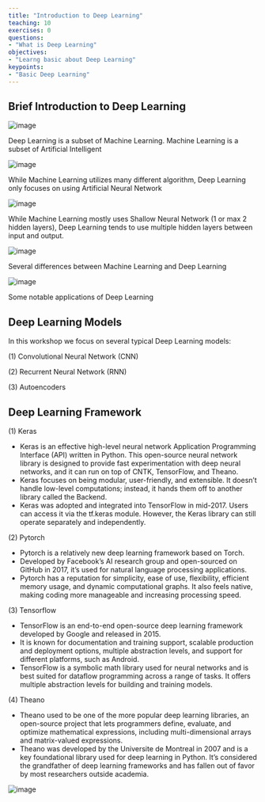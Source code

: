 ```yaml
---
title: "Introduction to Deep Learning"
teaching: 10
exercises: 0
questions:
- "What is Deep Learning"
objectives:
- "Learng basic about Deep Learning"
keypoints:
- "Basic Deep Learning"
---
```

## Brief Introduction to Deep Learning 

![image](https://user-images.githubusercontent.com/43855029/119174944-35972e80-ba37-11eb-8cf0-4d5374c4e3ae.png)

Deep Learning is a subset of Machine Learning. Machine Learning is a subset of Artificial Intelligent

![image](https://user-images.githubusercontent.com/43855029/119175181-80b14180-ba37-11eb-9c4a-3b51b01e68c0.png)

While Machine Learning utilizes many different algorithm, Deep Learning only focuses on using Artificial Neural Network

![image](https://user-images.githubusercontent.com/43855029/119175354-b5bd9400-ba37-11eb-8f57-6b1c39cde752.png)

While Machine Learning mostly uses Shallow Neural Network (1 or max 2 hidden layers), Deep Learning tends to use multiple hidden layers between input and output.

![image](https://user-images.githubusercontent.com/43855029/119175927-75aae100-ba38-11eb-9f58-b00a9ddb5a6d.png)

Several differences between Machine Learning and Deep Learning

![image](https://user-images.githubusercontent.com/43855029/119176307-ef42cf00-ba38-11eb-9af6-6a4156be787f.png)

Some notable applications of Deep Learning

## Deep Learning Models
In this workshop we focus on several typical Deep Learning models:

(1) Convolutional Neural Network (CNN)

(2) Recurrent Neural Network (RNN)

(3) Autoencoders

## Deep Learning Framework
(1) Keras
- Keras is an effective high-level neural network Application Programming Interface (API) written in Python. This open-source neural network library is designed to provide fast experimentation with deep neural networks, and it can run on top of CNTK, TensorFlow, and Theano.
- Keras focuses on being modular, user-friendly, and extensible. It doesn’t handle low-level computations; instead, it hands them off to another library called the Backend.
- Keras was adopted and integrated into TensorFlow in mid-2017. Users can access it via the tf.keras module. However, the Keras library can still operate separately and independently.

(2) Pytorch
- Pytorch is a relatively new deep learning framework based on Torch.
- Developed by Facebook’s AI research group and open-sourced on GitHub in 2017, it’s used for natural language processing applications.
- Pytorch has a reputation for simplicity, ease of use, flexibility, efficient memory usage, and dynamic computational graphs. It also feels native, making coding more manageable and increasing processing speed.

(3) Tensorflow
- TensorFlow is an end-to-end open-source deep learning framework developed by Google and released in 2015.
- It is known for documentation and training support, scalable production and deployment options, multiple abstraction levels, and support for different platforms, such as Android.
- TensorFlow is a symbolic math library used for neural networks and is best suited for dataflow programming across a range of tasks. It offers multiple abstraction levels for building and training models.

(4) Theano
- Theano used to be one of the more popular deep learning libraries, an open-source project that lets programmers define, evaluate, and optimize mathematical expressions, including multi-dimensional arrays and matrix-valued expressions.
- Theano was developed by the Universite de Montreal in 2007 and is a key foundational library used for deep learning in Python. It’s considered the grandfather of deep learning frameworks and has fallen out of favor by most researchers outside academia.

![image](https://user-images.githubusercontent.com/43855029/119177851-e6eb9380-ba3a-11eb-88be-938c8c190a50.png)
